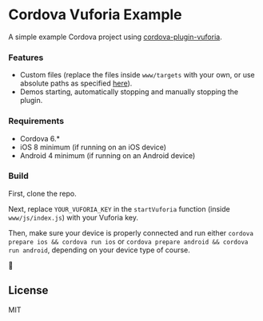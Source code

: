# Cordova Vuforia Example

A simple example Cordova project using [cordova-plugin-vuforia](https://github.com/thisisbd/cordova-plugin-vuforia).

### Features

* Custom files (replace the files inside `www/targets` with your own, or use absolute paths as specified [here](https://github.com/mattrayner/cordova-plugin-vuforia#configxml)).
* Demos starting, automatically stopping and manually stopping the plugin.

### Requirements

* Cordova 6.* 
* iOS 8 minimum (if running on an iOS device) 
* Android 4 minimum (if running on an Android device)

### Build

First, clone the repo.

Next, replace `YOUR_VUFORIA_KEY` in the `startVuforia` function (inside `www/js/index.js`) with your Vuforia key.

Then, make sure your device is properly connected and run either `cordova prepare ios && cordova run ios` or `cordova prepare android && cordova run android`, depending on your device type of course.

:tada:
 
## License

MIT